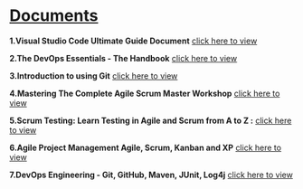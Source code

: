 # [Documents](https://github.com/Muhammed-Javith/Udemy-MJ/blob/main/Documents.md)

**1.Visual Studio Code Ultimate Guide Document**  [click here to view](https://github.com/Muhammed-Javith/Udemy-MJ/tree/main/Visual%20Studio%20Code%20Ultimate%20Guide)

**2.The DevOps Essentials - The Handbook**  [click here to view](https://github.com/Muhammed-Javith/Udemy-MJ/tree/main/The%20DevOps%20Essentials%20-%20The%20Handbook)

**3.Introduction to using Git**  [click here to view](https://github.com/Muhammed-Javith/Udemy-MJ/tree/main/Introduction%20to%20using%20Git)

**4.Mastering The Complete Agile Scrum Master Workshop**  [click here to view](https://github.com/Muhammed-Javith/Udemy-MJ/tree/main/Mastering%20The%20Complete%20Agile%20Scrum%20Master%20Workshop)

**5.Scrum Testing: Learn Testing in Agile and Scrum from A to Z :** [click here to view](https://github.com/Muhammed-Javith/Udemy-MJ/tree/main/Scrum%20Testing%20Learn%20Testing%20in%20Agile%20and%20Scrum%20from%20A%20to%20Z)

**6.Agile Project Management Agile, Scrum, Kanban and XP** [click here to view](https://github.com/Muhammed-Javith/Udemy-MJ/tree/main/Agile%20Project%20Management%20Agile%2C%20Scrum%2C%20Kanban%20and%20XP)

**7.DevOps Engineering - Git, GitHub, Maven, JUnit, Log4j** [click here to view](https://github.com/Muhammed-Javith/Udemy-MJ/tree/main/DevOps%20Engineering%20-%20Git%2C%20GitHub%2C%20Maven%2C%20JUnit%2C%20Log4j)
